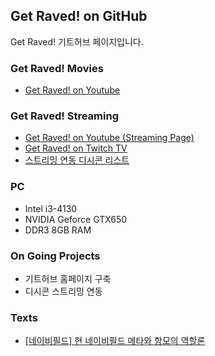 ## Get Raved! on GitHub

Get Raved! 기트허브 페이지입니다.



### Get Raved! Movies

* [Get Raved! on Youtube](https://www.youtube.com/channel/UCddjChClpRKImlG8fepmypA)



### Get Raved! Streaming

* [Get Raved! on Youtube (Streaming Page)](https://www.youtube.com/channel/UCddjChClpRKImlG8fepmypA/live)
* [Get Raved! on Twitch TV](https://go.twitch.tv/trollingrave)
* [스트리밍 연동 디시콘 리스트](https://gist.githubusercontent.com/Get-Raved/57fbde60b5e19fcb31406d9cc0dc8600/raw/dccon_list.json)



### PC

* Intel i3-4130
* NVIDIA Geforce GTX650
* DDR3 8GB RAM



### On Going Projects

* 기트허브 홈페이지 구축
* 디시콘 스트리밍 연동



### Texts

* [[네이비필드] 현 네이비필드 메타와 항모의 역할론](https://get-raved.github.io/text0001.md)
